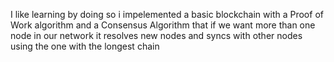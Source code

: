 
I like learning by doing so i impelemented a basic blockchain with a Proof of Work algorithm and a Consensus Algorithm that
if we want more than one node in our network it resolves new nodes and syncs with other nodes using the one with the longest chain 
